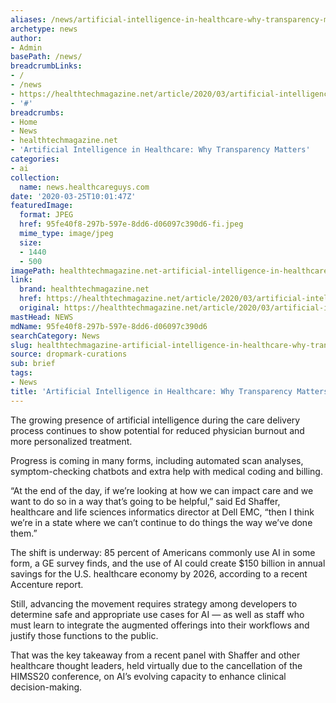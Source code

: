 ```yaml
---
aliases: /news/artificial-intelligence-in-healthcare-why-transparency-matters
archetype: news
author:
- Admin
basePath: /news/
breadcrumbLinks:
- /
- /news
- https://healthtechmagazine.net/article/2020/03/artificial-intelligence-healthcare-why-transparency-matters-perfcon
- '#'
breadcrumbs:
- Home
- News
- healthtechmagazine.net
- 'Artificial Intelligence in Healthcare: Why Transparency Matters'
categories:
- ai
collection:
  name: news.healthcareguys.com
date: '2020-03-25T10:01:47Z'
featuredImage:
  format: JPEG
  href: 95fe40f8-297b-597e-8dd6-d06097c390d6-fi.jpeg
  mime_type: image/jpeg
  size:
  - 1440
  - 500
imagePath: healthtechmagazine.net-artificial-intelligence-in-healthcare-why-transparency-matters
link:
  brand: healthtechmagazine.net
  href: https://healthtechmagazine.net/article/2020/03/artificial-intelligence-healthcare-why-transparency-matters-perfcon
  original: https://healthtechmagazine.net/article/2020/03/artificial-intelligence-healthcare-why-transparency-matters-perfcon
mastHead: NEWS
mdName: 95fe40f8-297b-597e-8dd6-d06097c390d6
searchCategory: News
slug: healthtechmagazine-artificial-intelligence-in-healthcare-why-transparency-matters
source: dropmark-curations
sub: brief
tags:
- News
title: 'Artificial Intelligence in Healthcare: Why Transparency Matters'
---
```


The growing presence of artificial intelligence during the care delivery process continues to show potential for reduced physician burnout and more personalized treatment.

Progress is coming in many forms, including automated scan analyses, symptom-checking chatbots and extra help with medical coding and billing. 

“At the end of the day, if we’re looking at how we can impact care and we want to do so in a way that’s going to be helpful,” said Ed Shaffer, healthcare and life sciences informatics director at Dell EMC, “then I think we’re in a state where we can’t continue to do things the way we’ve done them.” 

The shift is underway: 85 percent of Americans commonly use AI in some form, a GE survey finds, and the use of AI could create $150 billion in annual savings for the U.S. healthcare economy by 2026, according to a recent Accenture report.

Still, advancing the movement requires strategy among developers to determine safe and appropriate use cases for AI — as well as staff who must learn to integrate the augmented offerings into their workflows and justify those functions to the public.

That was the key takeaway from a recent panel with Shaffer and other healthcare thought leaders, held virtually due to the cancellation of the HIMSS20 conference, on AI’s evolving capacity to enhance clinical decision-making.